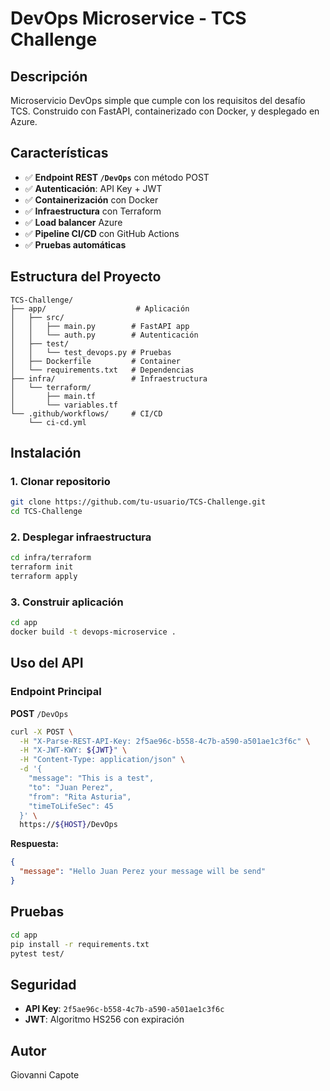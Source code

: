 # DevOps Microservice - TCS Challenge

## Descripción

Microservicio DevOps simple que cumple con los requisitos del desafío TCS. Construido con FastAPI, containerizado con Docker, y desplegado en Azure.

## Características

- ✅ **Endpoint REST `/DevOps`** con método POST
- ✅ **Autenticación**: API Key + JWT
- ✅ **Containerización** con Docker
- ✅ **Infraestructura** con Terraform
- ✅ **Load balancer** Azure
- ✅ **Pipeline CI/CD** con GitHub Actions
- ✅ **Pruebas automáticas**

## Estructura del Proyecto

```
TCS-Challenge/
├── app/                    # Aplicación
│   ├── src/
│   │   ├── main.py        # FastAPI app
│   │   └── auth.py        # Autenticación
│   ├── test/
│   │   └── test_devops.py # Pruebas
│   ├── Dockerfile         # Container
│   └── requirements.txt   # Dependencias
├── infra/                 # Infraestructura
│   └── terraform/
│       ├── main.tf
│       └── variables.tf
└── .github/workflows/     # CI/CD
    └── ci-cd.yml
```

## Instalación

### 1. Clonar repositorio
```bash
git clone https://github.com/tu-usuario/TCS-Challenge.git
cd TCS-Challenge
```

### 2. Desplegar infraestructura
```bash
cd infra/terraform
terraform init
terraform apply
```

### 3. Construir aplicación
```bash
cd app
docker build -t devops-microservice .
```

## Uso del API

### Endpoint Principal

**POST** `/DevOps`

```bash
curl -X POST \
  -H "X-Parse-REST-API-Key: 2f5ae96c-b558-4c7b-a590-a501ae1c3f6c" \
  -H "X-JWT-KWY: ${JWT}" \
  -H "Content-Type: application/json" \
  -d '{
    "message": "This is a test",
    "to": "Juan Perez",
    "from": "Rita Asturia",
    "timeToLifeSec": 45
  }' \
  https://${HOST}/DevOps
```

**Respuesta:**
```json
{
  "message": "Hello Juan Perez your message will be send"
}
```

## Pruebas

```bash
cd app
pip install -r requirements.txt
pytest test/
```

## Seguridad

- **API Key**: `2f5ae96c-b558-4c7b-a590-a501ae1c3f6c`
- **JWT**: Algoritmo HS256 con expiración

## Autor

Giovanni Capote